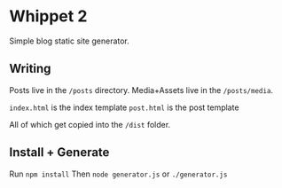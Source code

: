 # Whippet 2

Simple blog static site generator.

## Writing

Posts live in the `/posts` directory.
Media+Assets live in the `/posts/media`.

`index.html` is the index template
`post.html` is the post template

All of which get copied into the `/dist` folder.

## Install + Generate

Run `npm install`
Then `node generator.js` or `./generator.js`

